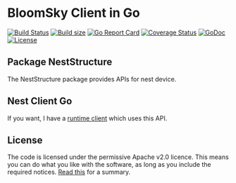 # BloomSky Client in Go

[![Build Status](https://travis-ci.org/patrickalin/nest-api-go.svg?branch=master)](https://travis-ci.org/patrickalin/nest-api-go)
[![Build size](https://reposs.herokuapp.com/?path=patrickalin/nest-api-go)](https://github.com/patrickalin/nest-api-go)
[![Go Report Card](https://goreportcard.com/badge/github.com/patrickalin/nest-api-go)](https://goreportcard.com/report/github.com/patrickalin/nest-api-go)
[![Coverage Status](https://coveralls.io/repos/github/patrickalin/nest-api-go/badge.svg)](https://coveralls.io/github/patrickalin/nest-api-go)
[![GoDoc](http://godoc.org/github.com/patrickalin/nest-api-go?status.svg)](http://godoc.org/github.com/patrickalin/nest-api-go)
[![License](https://img.shields.io/badge/License-Apache%202.0-blue.svg)](https://opensource.org/licenses/Apache-2.0)

## Package NestStructure

The NestStructure package provides APIs for nest device.

## Nest Client Go

If you want, I have a [runtime client](https://github.com/patrickalin/nest-client-go) which uses this API. 

## License

The code is licensed under the permissive Apache v2.0 licence. This means you can do what you like with the software, as long as you include the required notices. [Read this](https://tldrlegal.com/license/apache-license-2.0-(apache-2.0)) for a summary.
